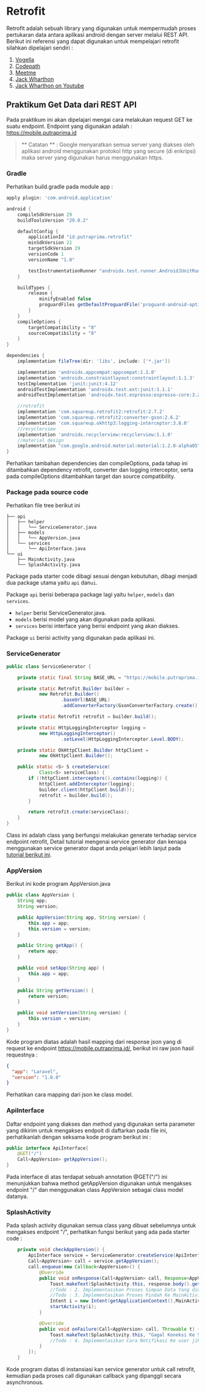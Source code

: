 # Retrofit

Retrofit adalah sebuah library yang digunakan untuk mempermudah proses pertukaran data antara aplikasi android dengan server melalui REST API.
Berikut ini referensi yang dapat digunakan untuk mempelajari retrofit silahkan dipelajari sendiri :

1. [Vogella](https://www.vogella.com/tutorials/Retrofit/article.html)
2. [Codepath](https://github.com/codepath/android_guides/wiki/Consuming-APIs-with-Retrofit)
3. [Meetme](http://engineering.meetme.com/2014/03/best-practices-for-consuming-apis-on-android/)
4. [Jack Wharthon](https://speakerdeck.com/jakewharton/simple-http-with-retrofit-2-droidcon-nyc-2015)
5. [Jack Wharthon on Youtube](https://www.youtube.com/watch?v=t34AQlblSeE)

## Praktikum Get Data dari REST API

Pada praktikum ini akan dipelajari mengai cara melakukan request GET ke suatu endpoint. Endpoint yang digunakan adalah : https://mobile.putraprima.id

> ** Catatan ** : Google menyaratkan semua server yang diakses oleh aplikasi android menggunakan protokol http yang secure (di enkripsi) maka server yang digunakan harus menggunakan https.

### Gradle

Perhatikan build.gradle pada module app :

```gradle
apply plugin: 'com.android.application'

android {
    compileSdkVersion 29
    buildToolsVersion "29.0.2"

    defaultConfig {
        applicationId "id.putraprima.retrofit"
        minSdkVersion 21
        targetSdkVersion 29
        versionCode 1
        versionName "1.0"

        testInstrumentationRunner "androidx.test.runner.AndroidJUnitRunner"
    }

    buildTypes {
        release {
            minifyEnabled false
            proguardFiles getDefaultProguardFile('proguard-android-optimize.txt'), 'proguard-rules.pro'
        }
    }
    compileOptions {
        targetCompatibility = "8"
        sourceCompatibility = "8"
    }
}

dependencies {
    implementation fileTree(dir: 'libs', include: ['*.jar'])

    implementation 'androidx.appcompat:appcompat:1.1.0'
    implementation 'androidx.constraintlayout:constraintlayout:1.1.3'
    testImplementation 'junit:junit:4.12'
    androidTestImplementation 'androidx.test.ext:junit:1.1.1'
    androidTestImplementation 'androidx.test.espresso:espresso-core:3.2.0'

    //retrofit
    implementation 'com.squareup.retrofit2:retrofit:2.7.2'
    implementation 'com.squareup.retrofit2:converter-gson:2.6.2'
    implementation 'com.squareup.okhttp3:logging-interceptor:3.8.0'
    //recyclerview
    implementation 'androidx.recyclerview:recyclerview:1.1.0'
    //material design
    implementation "com.google.android.material:material:1.2.0-alpha05"
}
```

Perhatikan tambahan dependencies dan compileOptions, pada tahap ini ditambahkan dependency retrofit, converter dan logging interceptor, serta pada compileOptions ditambahkan target dan source compatibility.

### Package pada source code

Perhatikan file tree berikut ini

```
├── api
│   ├── helper
│   │   └── ServiceGenerator.java
│   ├── models
│   │   └── AppVersion.java
│   └── services
│       └── ApiInterface.java
└── ui
    ├── MainActivity.java
    └── SplashActivity.java

```

Package pada starter code dibagi sesuai dengan kebutuhan, dibagi menjadi dua package utama yaitu `api` dan`ui`.

Package `api` berisi beberapa package lagi yaitu `helper`, `models` dan `services`.

- `helper` berisi ServiceGenerator.java.
- `models` berisi model yang akan digunakan pada aplikasi.
- `services` berisi interface yang berisi endpoint yang akan diakses.

Package `ui` berisi activity yang digunakan pada aplikasi ini.

### ServiceGenerator

```java
public class ServiceGenerator {

    private static final String BASE_URL = "https://mobile.putraprima.id";

    private static Retrofit.Builder builder =
            new Retrofit.Builder()
                    .baseUrl(BASE_URL)
                    .addConverterFactory(GsonConverterFactory.create());

    private static Retrofit retrofit = builder.build();

    private static HttpLoggingInterceptor logging =
            new HttpLoggingInterceptor()
                    .setLevel(HttpLoggingInterceptor.Level.BODY);

    private static OkHttpClient.Builder httpClient =
            new OkHttpClient.Builder();

    public static <S> S createService(
            Class<S> serviceClass) {
        if (!httpClient.interceptors().contains(logging)) {
            httpClient.addInterceptor(logging);
            builder.client(httpClient.build());
            retrofit = builder.build();
        }

        return retrofit.create(serviceClass);
    }
}
```

Class ini adalah class yang berfungsi melakukan generate terhadap service endpoint retrofit, Detail tutorial mengenai service generator dan kenapa menggunakan service generator dapat anda pelajari lebih lanjut pada [tutorial berikut ini](https://futurestud.io/tutorials/retrofit-2-creating-a-sustainable-android-client).

### AppVersion

Berikut ini kode program AppVersion.java

```java
public class AppVersion {
    String app;
    String version;

    public AppVersion(String app, String version) {
        this.app = app;
        this.version = version;
    }

    public String getApp() {
        return app;
    }

    public void setApp(String app) {
        this.app = app;
    }

    public String getVersion() {
        return version;
    }

    public void setVersion(String version) {
        this.version = version;
    }
}
```

Kode program diatas adalah hasil mapping dari response json yang di request ke endpoint https://mobile.putraprima.id/, berikut ini raw json hasil requestnya :

```json
{
  "app": "Laravel",
  "version": "1.0.0"
}
```

Perhatikan cara mapping dari json ke class model.

### ApiInterface

Daftar endpoint yang diakses dan method yang digunakan serta parameter yang dikirim untuk mengakses endpoit di daftarkan pada file ini, perhatikanlah dengan seksama kode program berikut ini :

```java
public interface ApiInterface{
    @GET("/")
    Call<AppVersion> getAppVersion();
}
```

Pada interface di atas terdapat sebuah annotation @GET("/") ini menunjukkan bahwa method getAppVersion digunakan untuk mengakses endpoint "/" dan menggunakan class AppVersion sebagai class model datanya.

### SplashActivity

Pada splash activity digunakan semua class yang dibuat sebelumnya untuk mengakses endpoint "/", perhatikan fungsi berikut yang ada pada starter code :

```java
    private void checkAppVersion() {
        ApiInterface service = ServiceGenerator.createService(ApiInterface.class);
        Call<AppVersion> call = service.getAppVersion();
        call.enqueue(new Callback<AppVersion>() {
            @Override
            public void onResponse(Call<AppVersion> call, Response<AppVersion> response) {
                Toast.makeText(SplashActivity.this, response.body().getApp(), Toast.LENGTH_SHORT).show();
                //Todo : 2. Implementasikan Proses Simpan Data Yang didapat dari Server ke SharedPreferences
                //Todo : 3. Implementasikan Proses Pindah Ke MainActivity Jika Proses getAppVersion() sukses
                Intent i = new Intent(getApplicationContext(),MainActivity.class);
                startActivity(i);
            }

            @Override
            public void onFailure(Call<AppVersion> call, Throwable t) {
                Toast.makeText(SplashActivity.this, "Gagal Koneksi Ke Server", Toast.LENGTH_SHORT).show();
                //Todo : 4. Implementasikan Cara Notifikasi Ke user jika terjadi kegagalan koneksi ke server silahkan googling cara yang lain selain menggunakan TOAST
            }
        });
    }
```

Kode program diatas di instansiasi kan service generator untuk call retrofit, kemudian pada proses call digunakan callback yang dipanggil secara asynchronous.
